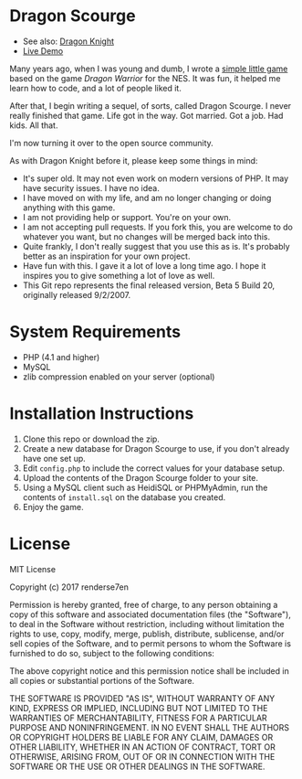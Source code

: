 # Dragon Scourge
- See also: [Dragon Knight](https://github.com/renderse7en/dragon-knight)
- [Live Demo](http://www.dragonscourge.com/play)

Many years ago, when I was young and dumb, I wrote a [simple little game](https://github.com/renderse7en/dragon-knight) based on the game *Dragon Warrior* for the NES. It was fun, it helped me learn how to code, and a lot of people liked it.

After that, I begin writing a sequel, of sorts, called Dragon Scourge. I never really finished that game. Life got in the way. Got married. Got a job. Had kids. All that.

I'm now turning it over to the open source community. 

As with Dragon Knight before it, please keep some things in mind:
- It's super old. It may not even work on modern versions of PHP. It may have security issues. I have no idea.
- I have moved on with my life, and am no longer changing or doing anything with this game.
- I am not providing help or support. You're on your own.
- I am not accepting pull requests. If you fork this, you are welcome to do whatever you want, but no changes will be merged back into this.
- Quite frankly, I don't really suggest that you use this as is. It's probably better as an inspiration for your own project. 
- Have fun with this. I gave it a lot of love a long time ago. I hope it inspires you to give something a lot of love as well.
- This Git repo represents the final released version, Beta 5 Build 20, originally released 9/2/2007.

# System Requirements
- PHP (4.1 and higher)
- MySQL
- zlib compression enabled on your server (optional)

# Installation Instructions
1. Clone this repo or download the zip.
2. Create a new database for Dragon Scourge to use, if you don't already have one set up.
3. Edit `config.php` to include the correct values for your database setup.
4. Upload the contents of the Dragon Scourge folder to your site.
5. Using a MySQL client such as HeidiSQL or PHPMyAdmin, run the contents of `install.sql` on the database you created.
7. Enjoy the game.

# License
MIT License

Copyright (c) 2017 renderse7en

Permission is hereby granted, free of charge, to any person obtaining a copy
of this software and associated documentation files (the "Software"), to deal
in the Software without restriction, including without limitation the rights
to use, copy, modify, merge, publish, distribute, sublicense, and/or sell
copies of the Software, and to permit persons to whom the Software is
furnished to do so, subject to the following conditions:

The above copyright notice and this permission notice shall be included in all
copies or substantial portions of the Software.

THE SOFTWARE IS PROVIDED "AS IS", WITHOUT WARRANTY OF ANY KIND, EXPRESS OR
IMPLIED, INCLUDING BUT NOT LIMITED TO THE WARRANTIES OF MERCHANTABILITY,
FITNESS FOR A PARTICULAR PURPOSE AND NONINFRINGEMENT. IN NO EVENT SHALL THE
AUTHORS OR COPYRIGHT HOLDERS BE LIABLE FOR ANY CLAIM, DAMAGES OR OTHER
LIABILITY, WHETHER IN AN ACTION OF CONTRACT, TORT OR OTHERWISE, ARISING FROM,
OUT OF OR IN CONNECTION WITH THE SOFTWARE OR THE USE OR OTHER DEALINGS IN THE
SOFTWARE.
